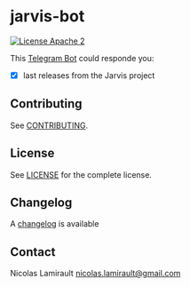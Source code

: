 # jarvis-bot

[![License Apache 2][badge-license]](LICENSE)

This [Telegram Bot](https://core.telegram.org/bots/api) could responde you:

* [x] last releases from the Jarvis project


## Contributing

See [CONTRIBUTING](CONTRIBUTING.md).


## License

See [LICENSE](LICENSE) for the complete license.


## Changelog

A [changelog](ChangeLog.md) is available


## Contact

Nicolas Lamirault <nicolas.lamirault@gmail.com>

[badge-license]: https://img.shields.io/badge/license-Apache2-green.svg?style=flat
